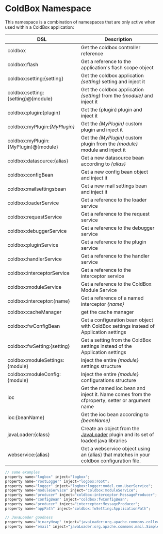 # ColdBox Namespace

This namespace is a combination of namespaces that are only active when used within a ColdBox application:

|DSL|Description|
|--|--|
|coldbox |Get the coldbox controller reference|
|coldbox:flash |Get a reference to the application's flash scope object|
|coldbox:setting:{setting} |Get the coldbox application *{setting}* setting and inject it |
|coldbox:setting:{setting}@{module} |Get the coldbox application *{setting}* from the *{module}* and inject it |
|coldbox:plugin:{plugin} |Get the {plugin} plugin and inject it |
|coldbox:myPlugin:*{MyPlugin}* |Get the *{MyPlugin}* custom plugin and inject it |
|coldbox:myPlugin:{MyPlugin}@{module} |Get the *{MyPlugin}* custom plugin from the *{module}* module and inject it |
|coldbox:datasource:{alias} |Get a new datasource bean according to *{alias}*|
|coldbox:configBean |Get a new config bean object and inject it |
|coldbox:mailsettingsbean |Get a new mail settings bean and inject it |
|coldbox:loaderService |Get a reference to the loader service |
|coldbox:requestService |Get a reference to the request service |
|coldbox:debuggerService |Get a reference to the debugger service |
|coldbox:pluginService |Get a reference to the plugin service |
|coldbox:handlerService |Get a reference to the handler service |
|coldbox:interceptorService |Get a reference to the interceptor service |
|coldbox:moduleService |Get a reference to the ColdBox Module Service|
|coldbox:interceptor:{name} |Get a reference of a named interceptor *{name}*|
|coldbox:cacheManager |get the cache manager |
|coldbox:fwConfigBean |Get a configuration bean object with ColdBox settings instead of Application settings|
|coldbox:fwSetting:{setting} |Get a setting from the ColdBox settings instead of the Application settings|
|coldbox:moduleSettings:{module} |Inject the entire *{module}* settings structure|
|coldbox:moduleConfig:{module} |Inject the entire *{module}* configurations structure|
|ioc|Get the named ioc bean and inject it. Name comes from the cfproperty, setter or argument name|
|ioc:{beanName} |Get the ioc bean according to *{beanName}*|
|javaLoader:{class} |Create an object from the [JavaLoader](http://wiki.coldbox.org/wiki/Plugins:JavaLoader.cfm) plugin and its set of loaded java libraries|
|webservice:{alias} |Get a webservice object using an {alias} that matches in your coldbox configuration file.|


```javascript
// some examples
property name="logbox" inject="logbox";
property name="rootLogger" inject="logbox:root";
property name="logger" inject="logbox:logger:model.com.UserService";
property name="moduleService" inject="coldbox:moduleService";
property name="producer" inject="coldbox:interceptor:MessageProducer";
property name="configBean" inject="coldbox:fwConfigBean";
property name="producer" inject="interceptor:MessageProducer";
property name="appPath" inject="coldbox:fwSetting:ApplicationPath";

// JavaLoader goodness
property name="binaryHeap" inject="javaLoader:org.apache.commons.collections.BinaryHeap";
property name="email" inject="javaLoader:org.apache.commons.mail.SimpleEmail";
```
